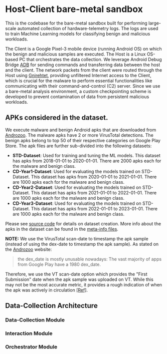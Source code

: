 # Host-Client bare-metal sandbox
This is the codebase for the bare-metal sandbox built for performing large-scale automated collection of hardware-telemetry logs. The logs are used to train Machine Learning models for classifying benign and malicious workloads.

The Client is a Google Pixel-3 mobile device (running Android OS) on which the benign and malicious samples are executed. The Host is a Linux OS-based PC that orchestrates the data collection. We leverage Android Debug Bridge [ADB](https://developer.android.com/studio/command-line/adb) for sending commands and transferring data between the host and the client. The network packets from the client were routed through the Host using [Gnirehtet](https://github.com/Genymobile/gnirehtet), providing unfiltered Internet access to the Client, which is crucial for the malware to perform essential functionalities like communicating with their command-and-control (C2) server. Since we use a bare-metal analysis environment, a custom checkpointing scheme is developed to prevent contamination of data from persistent malicious workloads.

## APKs considered in the dataset.
We execute malware and benign Android apks that are downloaded from [Androzoo](https://androzoo.uni.lu). The malware apks have 2 or more VirusTotal detections. The benign apks belong to top 50 of their respective categories on Google Play Store. The apk files are further sub-divided into the following datasets:
- **STD-Dataset**: Used for training and tuning the ML models. This dataset has apks from 2018-01-01 to 2020-01-01. There are 2000 apks each for the malware and benign class.
- **CD-Year1-Dataset**: Used for evaluating the models trained on STD-Dataset. This dataset has apks from 2020-01-01 to 2021-01-01. There are 1000 apks each for the malware and benign class.
- **CD-Year2-Dataset**: Used for evaluating the models trained on STD-Dataset. This dataset has apks from 2021-01-01 to 2022-01-01. There are 1000 apks each for the malware and benign class.
- **CD-Year3-Dataset**: Used for evaluating the models trained on STD-Dataset. This dataset has apks from 2022-01-01 to 2023-01-01. There are 1000 apks each for the malware and benign class.

Please see [source code](/baremetal_data_collection_framework/androzoo/download_apk.py) for details on dataset creation. More info about the apks in the dataset can be found in the [meta-info files](/baremetal_data_collection_framework/androzoo/metainfo).

**NOTE:** We use the VirusTotal scan-date to timestamp the apk sample (instead of using the dex-date to timestamp the apk sample). As stated on the [Androzoo](https://androzoo.uni.lu) website:
> the dex_date is mostly unusable nowadays: The vast majority of apps from Google Play have a 1980 dex_date. 

Therefore, we use the VT scan-date option which provides the "First Submission" date when the apk sample was uploaded on VT. While this may not be the most accurate metric, it provides a rough indication of when the apk was actively in circulation [[Ref]](https://www.sciencedirect.com/science/article/pii/S0957417422005863#!). 

## Data-Collection Architecture
### Data-Collection Module

### Interaction Module

### Orchestrator Module



